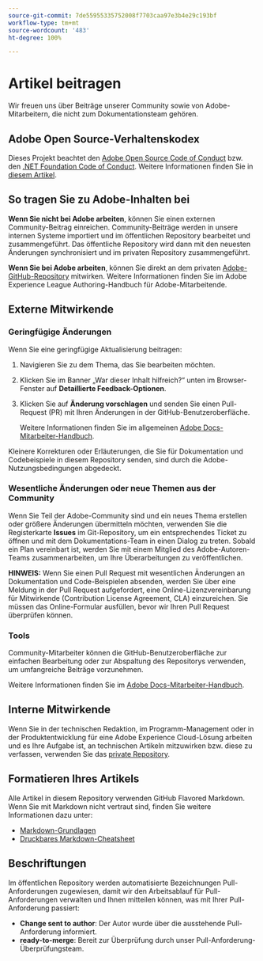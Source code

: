 ```yaml
---
source-git-commit: 7de55955335752008f7703caa97e3b4e29c193bf
workflow-type: tm+mt
source-wordcount: '483'
ht-degree: 100%

---
```

# Artikel beitragen

Wir freuen uns über Beiträge unserer Community sowie von Adobe-Mitarbeitern, die nicht zum Dokumentationsteam gehören.

## Adobe Open Source-Verhaltenskodex

Dieses Projekt beachtet den [Adobe Open Source Code of Conduct](code-of-conduct.md) bzw. den [.NET Foundation Code of Conduct](https://dotnetfoundation.org/code-of-conduct). Weitere Informationen finden Sie in [diesem Artikel](contributing.md).

## So tragen Sie zu Adobe-Inhalten bei

**Wenn Sie nicht bei Adobe arbeiten**, können Sie einen externen Community-Beitrag einreichen. Community-Beiträge werden in unsere internen Systeme importiert und im öffentlichen Repository bearbeitet und zusammengeführt. Das öffentliche Repository wird dann mit den neuesten Änderungen synchronisiert und im privaten Repository zusammengeführt.

**Wenn Sie bei Adobe arbeiten**, können Sie direkt an dem privaten [Adobe-GitHub-Repository](https://git.corp.adobe.com/AdobeDocs/) mitwirken. Weitere Informationen finden Sie im Adobe Experience League Authoring-Handbuch für Adobe-Mitarbeitende.

## Externe Mitwirkende

### Geringfügige Änderungen

Wenn Sie eine geringfügige Aktualisierung beitragen:

1. Navigieren Sie zu dem Thema, das Sie bearbeiten möchten.
1. Klicken Sie im Banner „War dieser Inhalt hilfreich?“ unten im Browser-Fenster auf **Detaillierte Feedback-Optionen**.
1. Klicken Sie auf **Änderung vorschlagen** und senden Sie einen Pull-Request (PR) mit Ihren Änderungen in der GitHub-Benutzeroberfläche.

   Weitere Informationen finden Sie im allgemeinen [Adobe Docs-Mitarbeiter-Handbuch](https://experienceleague.adobe.com/docs/contributor/contributor-guide/introduction.html?lang=de).

Kleinere Korrekturen oder Erläuterungen, die Sie für Dokumentation und Codebeispiele in diesem Repository senden, sind durch die Adobe-Nutzungsbedingungen abgedeckt.

### Wesentliche Änderungen oder neue Themen aus der Community

Wenn Sie Teil der Adobe-Community sind und ein neues Thema erstellen oder größere Änderungen übermitteln möchten, verwenden Sie die Registerkarte **Issues** im Git-Repository, um ein entsprechendes Ticket zu öffnen und mit dem Dokumentations-Team in einen Dialog zu treten. Sobald ein Plan vereinbart ist, werden Sie mit einem Mitglied des Adobe-Autoren-Teams zusammenarbeiten, um Ihre Überarbeitungen zu veröffentlichen.

**HINWEIS:** Wenn Sie einen Pull Request mit wesentlichen Änderungen an Dokumentation und Code-Beispielen absenden, werden Sie über eine Meldung in der Pull Request aufgefordert, eine Online-Lizenzvereinbarung für Mitwirkende (Contribution License Agreement, CLA) einzureichen. Sie müssen das Online-Formular ausfüllen, bevor wir Ihren Pull Request überprüfen können.

### Tools

Community-Mitarbeiter können die GitHub-Benutzeroberfläche zur einfachen Bearbeitung oder zur Abspaltung des Repositorys verwenden, um umfangreiche Beiträge vorzunehmen.

Weitere Informationen finden Sie im [Adobe Docs-Mitarbeiter-Handbuch](https://experienceleague.adobe.com/docs/contributor/contributor-guide/introduction.html?lang=de).

## Interne Mitwirkende

Wenn Sie in der technischen Redaktion, im Programm-Management oder in der Produktentwicklung für eine Adobe Experience Cloud-Lösung arbeiten und es Ihre Aufgabe ist, an technischen Artikeln mitzuwirken bzw. diese zu verfassen, verwenden Sie das [private Repository](https://git.corp.adobe.com/AdobeDocs). 

## Formatieren Ihres Artikels

Alle Artikel in diesem Repository verwenden GitHub Flavored Markdown. Wenn Sie mit Markdown nicht vertraut sind, finden Sie weitere Informationen dazu unter:

* [Markdown-Grundlagen](https://help.github.com/articles/getting-started-with-writing-and-formatting-on-github/)
* [Druckbares Markdown-Cheatsheet](https://guides.github.com/pdfs/markdown-cheatsheet-online.pdf)

## Beschriftungen

Im öffentlichen Repository werden automatisierte Bezeichnungen Pull-Anforderungen zugewiesen, damit wir den Arbeitsablauf für Pull-Anforderungen verwalten und Ihnen mitteilen können, was mit Ihrer Pull-Anforderung passiert:

* **Change sent to author**: Der Autor wurde über die ausstehende Pull-Anforderung informiert.
* **ready-to-merge**: Bereit zur Überprüfung durch unser Pull-Anforderung-Überprüfungsteam.
